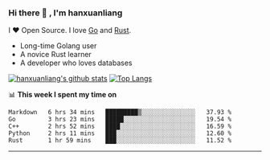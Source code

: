 ### Hi there 👋 , I'm hanxuanliang

<!--
**hanxuanliang/hanxuanliang** is a ✨ _special_ ✨ repository because its `README.md` (this file) appears on your GitHub profile.

Here are some ideas to get you started:

- 🔭 I’m currently working on ...
- 🌱 I’m currently learning ...
- 👯 I’m looking to collaborate on ...
- 🤔 I’m looking for help with ...
- 💬 Ask me about ...
- 📫 How to reach me: ...
- 😄 Pronouns: ...
- ⚡ Fun fact: ...
-->
I ❤ Open Source. I love [Go](https://golang.org) and [Rust](https://www.rust-lang.org/zh-CN/).

* Long-time Golang user
* A novice Rust learner
* A developer who loves databases

[![hanxuanliang's github stats](https://github-readme-stats.vercel.app/api/top-langs/?username=hanxuanliang&hide=html)](https://github.com/anuraghazra/github-readme-stats)
[![Top Langs](https://github-readme-stats.vercel.app/api?username=hanxuanliang&show_icons=true&count_private=true&line_height=40)](https://github.com/anuraghazra/github-readme-stats)

📊 **This week I spent my time on**
<!--START_SECTION:waka-->
```text
Markdown   6 hrs 34 mins   █████████▒░░░░░░░░░░░░░░░   37.93 % 
Go         3 hrs 23 mins   █████░░░░░░░░░░░░░░░░░░░░   19.54 % 
C++        2 hrs 52 mins   ████░░░░░░░░░░░░░░░░░░░░░   16.59 % 
Python     2 hrs 11 mins   ███░░░░░░░░░░░░░░░░░░░░░░   12.60 % 
Rust       1 hr 59 mins    ███░░░░░░░░░░░░░░░░░░░░░░   11.52 % 
```
<!--END_SECTION:waka-->

***

